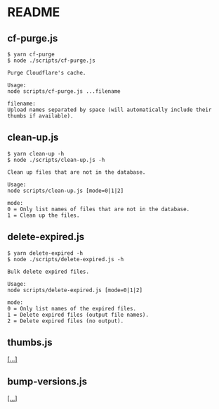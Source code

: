# README

## cf-purge.js

```none
$ yarn cf-purge
$ node ./scripts/cf-purge.js

Purge Cloudflare's cache.

Usage:
node scripts/cf-purge.js ...filename

filename:
Upload names separated by space (will automatically include their thumbs if available).
```

## clean-up.js

```none
$ yarn clean-up -h
$ node ./scripts/clean-up.js -h

Clean up files that are not in the database.

Usage:
node scripts/clean-up.js [mode=0|1|2]

mode:
0 = Only list names of files that are not in the database.
1 = Clean up the files.
```

## delete-expired.js

```none
$ yarn delete-expired -h
$ node ./scripts/delete-expired.js -h

Bulk delete expired files.

Usage:
node scripts/delete-expired.js [mode=0|1|2]

mode:
0 = Only list names of the expired files.
1 = Delete expired files (output file names).
2 = Delete expired files (no output).
```

## thumbs.js

[\[...\]](../#script-for-missing-thumbnails)

## bump-versions.js

[\[...\]](../src#readme)
